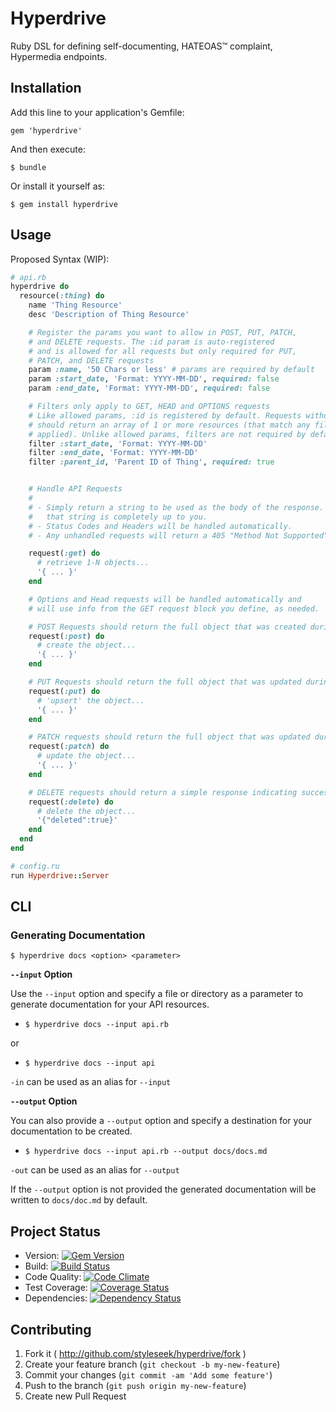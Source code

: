 # Hyperdrive

Ruby DSL for defining self-documenting, HATEOAS™ complaint, Hypermedia endpoints.

## Installation

Add this line to your application's Gemfile:

    gem 'hyperdrive'

And then execute:

    $ bundle

Or install it yourself as:

    $ gem install hyperdrive

## Usage

Proposed Syntax (WIP):

```ruby
# api.rb
hyperdrive do
  resource(:thing) do
    name 'Thing Resource'
    desc 'Description of Thing Resource'

    # Register the params you want to allow in POST, PUT, PATCH,
    # and DELETE requests. The :id param is auto-registered
    # and is allowed for all requests but only required for PUT,
    # PATCH, and DELETE requests
    param :name, '50 Chars or less' # params are required by default
    param :start_date, 'Format: YYYY-MM-DD', required: false
    param :end_date, 'Format: YYYY-MM-DD', required: false

    # Filters only apply to GET, HEAD and OPTIONS requests
    # Like allowed params, :id is registered by default. Requests without an ID
    # should return an array of 1 or more resources (that match any filters
    # applied). Unlike allowed params, filters are not required by default.
    filter :start_date, 'Format: YYYY-MM-DD'
    filter :end_date, 'Format: YYYY-MM-DD'
    filter :parent_id, 'Parent ID of Thing', required: true


    # Handle API Requests
    #
    # - Simply return a string to be used as the body of the response. How you generate
    #   that string is completely up to you.
    # - Status Codes and Headers will be handled automatically.
    # - Any unhandled requests will return a 405 "Method Not Supported" error

    request(:get) do
      # retrieve 1-N objects...
      '{ ... }'
    end

    # Options and Head requests will be handled automatically and
    # will use info from the GET request block you define, as needed.

    # POST Requests should return the full object that was created during the request.
    request(:post) do
      # create the object...
      '{ ... }'
    end

    # PUT Requests should return the full object that was updated during the request.
    request(:put) do
      # 'upsert' the object...
      '{ ... }'
    end

    # PATCH requests should return the full object that was updated during the request.
    request(:patch) do
      # update the object...
      '{ ... }'
    end

    # DELETE requests should return a simple response indicating success.
    request(:delete) do
      # delete the object...
      '{"deleted":true}'
    end
  end
end

# config.ru
run Hyperdrive::Server
```

## CLI

### Generating Documentation

`$ hyperdrive docs <option> <parameter>`

__`--input` Option__

Use the `--input` option and specify a file or directory as a parameter to generate documentation for your API resources.

  - `$ hyperdrive docs --input api.rb`

or

  - `$ hyperdrive docs --input api`

`-in` can be used as an alias for `--input`

__`--output` Option__

You can also provide a `--output` option and specify a destination for your documentation to be created.

  - `$ hyperdrive docs --input api.rb --output docs/docs.md`

`-out` can be used as an alias for `--output`

If the `--output` option is not provided the generated documentation will be written to `docs/doc.md` by default. 

## Project Status

- Version: [![Gem Version](https://badge.fury.io/rb/hyperdrive.png)](http://badge.fury.io/rb/hyperdrive)
- Build: [![Build Status](https://secure.travis-ci.org/styleseek/hyperdrive.png?branch=master)](https://travis-ci.org/styleseek/hyperdrive)
- Code Quality: [![Code Climate](https://codeclimate.com/github/styleseek/hyperdrive.png)](https://codeclimate.com/github/styleseek/hyperdrive)
- Test Coverage: [![Coverage Status](https://coveralls.io/repos/styleseek/hyperdrive/badge.png)](https://coveralls.io/r/styleseek/hyperdrive)
- Dependencies: [![Dependency Status](https://gemnasium.com/styleseek/hyperdrive.png)](https://gemnasium.com/styleseek/hyperdrive)

## Contributing

1. Fork it ( http://github.com/styleseek/hyperdrive/fork )
2. Create your feature branch (`git checkout -b my-new-feature`)
3. Commit your changes (`git commit -am 'Add some feature'`)
4. Push to the branch (`git push origin my-new-feature`)
5. Create new Pull Request
